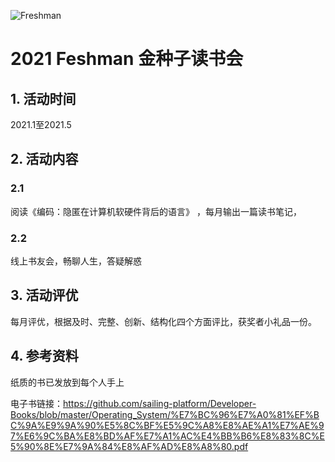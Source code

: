 ![Freshman](https://raw.githubusercontent.com/sailing-platform/freshman2021/main/d01373f082025aaf83d9f63df7edab64024f1a58.jpg)

# 2021 Feshman 金种子读书会

## 1. 活动时间

2021.1至2021.5

## 2. 活动内容

### 2.1 
阅读《编码：隐匿在计算机软硬件背后的语言》 ，每月输出一篇读书笔记，

### 2.2 
线上书友会，畅聊人生，答疑解惑

## 3. 活动评优

每月评优，根据及时、完整、创新、结构化四个方面评比，获奖者小礼品一份。

## 4. 参考资料

纸质的书已发放到每个人手上

电子书链接：https://github.com/sailing-platform/Developer-Books/blob/master/Operating_System/%E7%BC%96%E7%A0%81%EF%BC%9A%E9%9A%90%E5%8C%BF%E5%9C%A8%E8%AE%A1%E7%AE%97%E6%9C%BA%E8%BD%AF%E7%A1%AC%E4%BB%B6%E8%83%8C%E5%90%8E%E7%9A%84%E8%AF%AD%E8%A8%80.pdf
